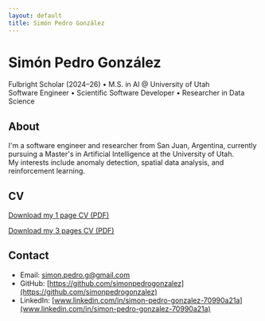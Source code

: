 ```yaml
---
layout: default
title: Simón Pedro González
---
```


# Simón Pedro González

Fulbright Scholar (2024–26) • M.S. in AI @ University of Utah  
Software Engineer • Scientific Software Developer • Researcher in Data Science  

## About

I'm a software engineer and researcher from San Juan, Argentina, currently pursuing a Master's in Artificial Intelligence at the University of Utah.  
My interests include anomaly detection, spatial data analysis, and reinforcement learning.

## CV

[Download my 1 page CV (PDF)](/cv_simon_gonzalez_1.pdf)

[Download my 3 pages CV (PDF)](/cv_simon_gonzalez_3.pdf)

## Contact

- Email: simon.pedro.g@gmail.com  
- GitHub: [https://github.com/simonpedrogonzalez](https://github.com/simonpedrogonzalez)  
- LinkedIn: [www.linkedin.com/in/simon-pedro-gonzalez-70990a21a](www.linkedin.com/in/simon-pedro-gonzalez-70990a21a)
